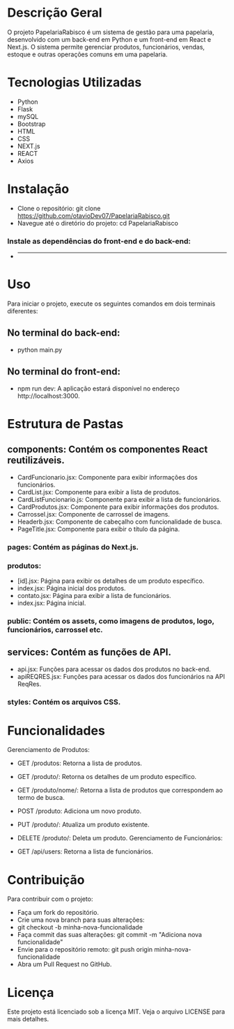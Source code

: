 # Descrição Geral
O projeto PapelariaRabisco é um sistema de gestão para uma papelaria, desenvolvido com um back-end em Python e um front-end em React e Next.js. O sistema permite gerenciar produtos, funcionários, vendas, estoque e outras operações comuns em uma papelaria.
# Tecnologias Utilizadas
- Python
- Flask
- mySQL
- Bootstrap
- HTML
- CSS
- NEXT.js
- REACT
- Axios

# Instalação
- Clone o repositório: git clone https://github.com/otavioDev07/PapelariaRabisco.git
- Navegue até o diretório do projeto: cd PapelariaRabisco
### Instale as dependências do front-end e do back-end:
- ********
# Uso
Para iniciar o projeto, execute os seguintes comandos em dois terminais diferentes:
## No terminal do back-end:
- python main.py
## No terminal do front-end:
- npm run dev: A aplicação estará disponível no endereço http://localhost:3000.

# Estrutura de Pastas
## components: Contém os componentes React reutilizáveis.
- CardFuncionario.jsx: Componente para exibir informações dos funcionários.
- CardList.jsx: Componente para exibir a lista de produtos.
- CardListFuncionario.js: Componente para exibir a lista de funcionários.
- CardProdutos.jsx: Componente para exibir informações dos produtos.
- Carrossel.jsx: Componente de carrossel de imagens.
- Headerb.jsx: Componente de cabeçalho com funcionalidade de busca.
- PageTitle.jsx: Componente para exibir o título da página.

### pages: Contém as páginas do Next.js.

### produtos:
- [id].jsx: Página para exibir os detalhes de um produto específico.
- index.jsx: Página inicial dos produtos.
- contato.jsx: Página para exibir a lista de funcionários.
- index.jsx: Página inicial.

### public: Contém os assets, como imagens de produtos, logo, funcionários, carrossel etc.

## services: Contém as funções de API.
- api.jsx: Funções para acessar os dados dos produtos no back-end.
- apiREQRES.jsx: Funções para acessar os dados dos funcionários na API ReqRes.

### styles: Contém os arquivos CSS.

# Funcionalidades
Gerenciamento de Produtos:

- GET /produtos: Retorna a lista de produtos.
- GET /produto/: Retorna os detalhes de um produto específico.
- GET /produto/nome/: Retorna a lista de produtos que correspondem ao termo de busca.
- POST /produto: Adiciona um novo produto.
- PUT /produto/: Atualiza um produto existente.
- DELETE /produto/: Deleta um produto.
Gerenciamento de Funcionários:

- GET /api/users: Retorna a lista de funcionários.
# Contribuição
Para contribuir com o projeto:

- Faça um fork do repositório.
- Crie uma nova branch para suas alterações:
- git checkout -b minha-nova-funcionalidade
- Faça commit das suas alterações: git commit -m "Adiciona nova funcionalidade"
- Envie para o repositório remoto: git push origin minha-nova-funcionalidade
- Abra um Pull Request no GitHub.
# Licença
Este projeto está licenciado sob a licença MIT. Veja o arquivo LICENSE para mais detalhes.
